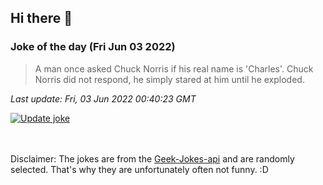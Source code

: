 ## Hi there 👋

### Joke of the day (Fri Jun 03 2022)
<!-- joke -->
>A man once asked Chuck Norris if his real name is 'Charles'. Chuck Norris did not respond, he simply stared at him until he exploded.
<!-- /joke -->

*Last update: Fri, 03 Jun 2022 00:40:23 GMT*

[![Update joke](https://github.com/nclskfm/nclskfm/actions/workflows/joke.yml/badge.svg)](https://github.com/nclskfm/nclskfm/actions/workflows/joke.yml)

<br><br>
Disclaimer: The jokes are from the [Geek-Jokes-api](https://github.com/sameerkumar18/geek-joke-api) and are randomly selected. That's why they are unfortunately often not funny. :D
